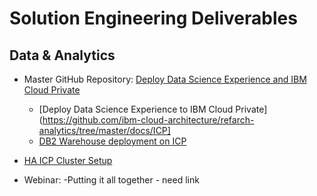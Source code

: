 # Solution Engineering Deliverables

## Data & Analytics

- Master GitHub Repository: [Deploy Data Science Experience and IBM Cloud Private ](https://github.com/ibm-cloud-architecture/refarch-cognitive-analytics)

  - [Deploy Data Science Experience to IBM Cloud Private](https://github.com/ibm-cloud-architecture/refarch-analytics/tree/master/docs/ICP]
  - [DB2 Warehouse deployment on ICP](https://github.com/ibm-cloud-architecture/refarch-analytics/tree/master/docs/db2warehouse)
-  [HA ICP Cluster Setup](https://github.com/ibm-cloud-architecture/refarch-privatecloud/blob/master/Resiliency/Configure_HA_ICP_cluster.md)

- Webinar: 
  -Putting it all together - need link



